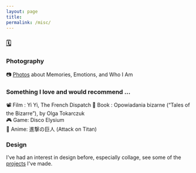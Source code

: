 ```yaml
---
layout: page
title: 
permalink: /misc/
---
```

### [🗓️](LifeCalendar/index.html)

### Photography
📷 [Photos](photos.html) about Memories, Emotions, and Who I Am
<!-- Photography for me is a record of emotions. I have always been overly concerned with some of the trivial details of life that are full of beauty, so I rely on my intuition to record them.  
I never care about devices, for me a mobile phone is the best choice. -->


### Something I love and would recommend ...
📽️ Film : Yi Yi, The French Dispatch
📖 Book : Opowiadania bizarne (“Tales of the Bizarre”), by Olga Tokarczuk    
🎮 Game: Disco Elysium    
🎴 Anime: 進撃の巨人 (Attack on Titan)    

<!-- ### Cooking and tasting delicacies
For me food is one of the most important things in life and cooking it myself or going to a restaurant is both great. I prefer Asian food, but I'm very open to new tasting experiences.  
todo:  
I plan to put some of my usual recipes here, as well as some restaurant recommendations (mainly in Saarbrücken) -->

### Design
I've had an interest in design before, especially collage, see some of the [projects](https://wuzheyuanper.wixsite.com/home) I've made.
